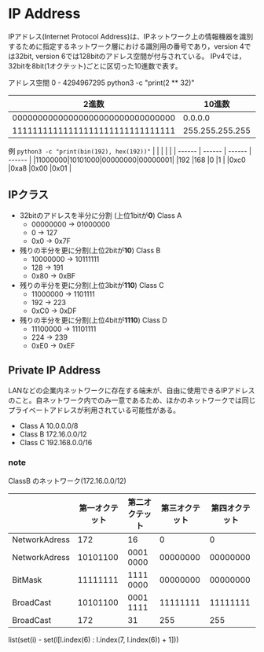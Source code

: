 # IP Address

IPアドレス(Internet Protocol Address)は、IPネットワーク上の情報機器を識別するために指定するネットワーク層における識別用の番号であり，version 4では32bit, version 6では128bitのアドレス空間が付与されている。
IPv4では，32bitを8bit(1オクテット)ごとに区切った10進数で表す。

アドレス空間 0 - 4294967295 python3 -c "print(2 ** 32)"

| 2進数 | 10進数 | 16進数 |
| ---   | ---    | ---    |
|00000000000000000000000000000000|0.0.0.0|0.0.0.0|
|11111111111111111111111111111111|255.255.255.255|FF.FF.FF.FF|

例 `python3 -c "print(bin(192), hex(192))"`
|        |        |        |        |
| ------ | ------ | ------ | ------ |
|11000000|10101000|00000000|00000001|
|192     |168     |0       |1       |
|0xc0    |0xa8    |0x00    |0x01    |

## IPクラス

- 32bitのアドレスを半分に分割 (上位1bitが**0**) Class A
  - 00000000 -> 01000000
  - 0 -> 127
  - 0x0 -> 0x7F
- 残りの半分を更に分割(上位2bitが**10**) Class B
  - 10000000 -> 10111111
  - 128 -> 191
  - 0x80 -> 0xBF
- 残りの半分を更に分割(上位3bitが**110**) Class C
  - 11000000 -> 1101111
  - 192 -> 223
  - 0xC0 -> 0xDF
- 残りの半分を更に分割(上位4bitが**1110**) Class D
  - 11100000 -> 11101111
  - 224 -> 239
  - 0xE0 -> 0xEF

## Private IP Address

LANなどの企業内ネットワークに存在する端末が、自由に使用できるIPアドレスのこと。自ネットワーク内でのみ一意であるため、ほかのネットワークでは同じプライベートアドレスが利用されている可能性がある。

- Class A 10.0.0.0/8  
- Class B 172.16.0.0/12
- Class C 192.168.0.0/16

### note

ClassB のネットワーク(172.16.0.0/12)

||第一オクテット|第二オクテット|第三オクテット|第四オクテット|
|-| ------ | ------ | ------ | ------ |
|NetworkAdress|172     |16      |0       |0       |
|NetworkAdress|10101100|0001 0000|00000000|00000000|
|BitMask      |11111111|1111 0000|00000000|00000000|
|BroadCast    |10101100|0001 1111|11111111|11111111|
|BroadCast    |172|31|255|255|

list(set(i) - set(l[l.index(6) : l.index(7, l.index(6)) + 1]))